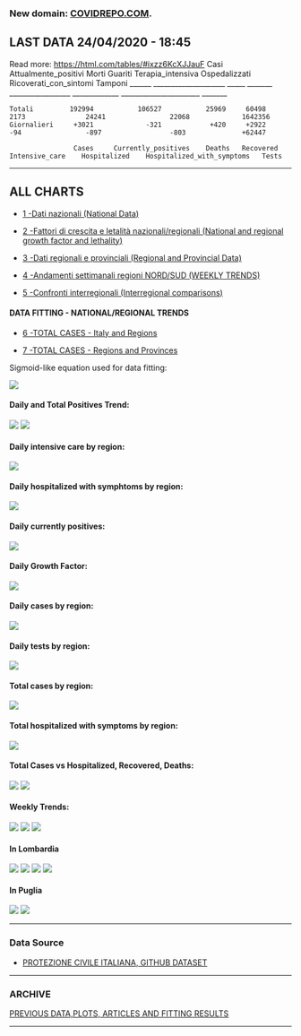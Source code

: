 <!-- start -->
### New domain: <a href="https://www.covidrepo.com/">COVIDREPO.COM</a>.

## LAST DATA 24/04/2020 - 18:45

Read more: https://html.com/tables/#ixzz6KcXJJauF
                    Casi     Attualmente_positivi    Morti    Guariti    Terapia_intensiva    Ospedalizzati    Ricoverati_con_sintomi    Tamponi
                   ______    ____________________    _____    _______    _________________    _____________    ______________________    _______
                   
    Totali         192994           106527           25969     60498           2173               24241                22068             1642356
    Giornalieri     +3021             -321            +420     +2922            -94                -897                 -803              +62447
    
                    Cases     Currently_positives    Deaths   Recovered    Intensive_care    Hospitalized    Hospitalized_with_symptoms   Tests                
    
---

## ALL CHARTS

- [1 -Dati nazionali (National Data)](/RUN_24_04/RUN0/RUN.html)

- [2 -Fattori di crescita e letalità nazionali/regionali (National and regional growth factor and lethality)](/RUN_24_04/RUN6/RUN.html)

- [3 -Dati regionali e provinciali (Regional and Provincial Data)](/RUN_24_04/RUN2/RUN.html)

- [4 -Andamenti settimanali regioni NORD/SUD (WEEKLY TRENDS)](/RUN_24_04/RUN5/RUN.html)

- [5 -Confronti interregionali (Interregional comparisons)](/RUN_24_04/RUN4/RUN.html)

#### DATA FITTING - NATIONAL/REGIONAL TRENDS

- [6 -TOTAL CASES - Italy and Regions](/RUN_24_04/RUN1/RUN.html)

- [7 -TOTAL CASES - Regions and Provinces](/RUN_24_04/RUN13/RUN.html)

Sigmoid-like equation used for data fitting:

<img src="http://latex.codecogs.com/svg.latex?Sig = \frac{a}{e^{b(x+c)} + a1e^{b1(x+c1)} - d}" border="0"/>

#### Daily and Total Positives Trend:
<img src="https://marcelchiarello.github.io/showdata/RUN_24_04/RUN1/RUN_DATA_FIT_TOTAL_CASES_ITALY_REGIONS_01.png">
<img src="https://marcelchiarello.github.io/showdata/RUN_24_04/RUN1/RUN_DATA_FIT_TOTAL_CASES_ITALY_REGIONS_02.png">

#### Daily intensive care by region:
<img src="https://marcelchiarello.github.io/showdata/RUN_24_04/RUN4/RUN_INTEREGION_13.png">

#### Daily hospitalized with symphtoms by region:
<img src="https://marcelchiarello.github.io/showdata/RUN_24_04/RUN4/RUN_INTEREGION_14.png">

#### Daily currently positives:
<img src="https://marcelchiarello.github.io/showdata/RUN_24_04/RUN4/RUN_INTEREGION_15.png">

#### Daily Growth Factor:
<img src="https://marcelchiarello.github.io/showdata/RUN_24_04/RUN6/RUN_FACTORS_01.png">

#### Daily cases by region:
<img src="https://marcelchiarello.github.io/showdata/RUN_24_04/RUN4/RUN_INTEREGION_11.png">

#### Daily tests by region:
<img src="https://marcelchiarello.github.io/showdata/RUN_24_04/RUN4/RUN_INTEREGION_12.png">

#### Total cases by region:
<img src="https://marcelchiarello.github.io/showdata/RUN_24_04/RUN4/RUN_INTEREGION_01.png">

#### Total hospitalized with symptoms by region:
<img src="https://marcelchiarello.github.io/showdata/RUN_24_04/RUN4/RUN_INTEREGION_05.png">

#### Total Cases vs Hospitalized, Recovered, Deaths:
<img src="https://marcelchiarello.github.io/showdata/RUN_24_04/RUN0/RUN_DATA_ITALIA_01.png">


<img src="https://marcelchiarello.github.io/showdata/RUN_24_04/RUN0/RUN_DATA_ITALIA_04.png">

#### Weekly Trends:
<img src="https://marcelchiarello.github.io/showdata/RUN_24_04/RUN5/RUN_NEWTRENDS_01.png">
<img src="https://marcelchiarello.github.io/showdata/RUN_24_04/RUN5/RUN_NEWTRENDS_02.png">
<img src="https://marcelchiarello.github.io/showdata/RUN_24_04/RUN5/RUN_NEWTRENDS_03.png">


#### In Lombardia

<img src="https://marcelchiarello.github.io/showdata/RUN_24_04/RUN1/RUN_DATA_FIT_TOTAL_CASES_ITALY_REGIONS_05.png">
<img src="https://marcelchiarello.github.io/showdata/RUN_24_04/RUN1/RUN_DATA_FIT_TOTAL_CASES_ITALY_REGIONS_06.png">
<img src="https://marcelchiarello.github.io/showdata/RUN_24_04/RUN13/RUN_DATA_FIT_TOTAL_CASES_PROVINCES_18.png">
<img src="https://marcelchiarello.github.io/showdata/RUN_24_04/RUN13/RUN_DATA_FIT_TOTAL_CASES_PROVINCES_20.png">

#### In Puglia

<img src="https://marcelchiarello.github.io/showdata/RUN_24_04/RUN1/RUN_DATA_FIT_TOTAL_CASES_ITALY_REGIONS_03.png">
<img src="https://marcelchiarello.github.io/showdata/RUN_24_04/RUN1/RUN_DATA_FIT_TOTAL_CASES_ITALY_REGIONS_04.png">

---

### Data Source

- [PROTEZIONE CIVILE ITALIANA, GITHUB DATASET](https://github.com/pcm-dpc/COVID-19)

---

### ARCHIVE
[PREVIOUS DATA,PLOTS, ARTICLES AND FITTING RESULTS](/archive.md)

---
